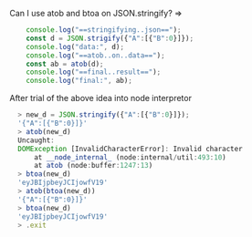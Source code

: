 

Can I use atob and btoa on JSON.stringify?
=>  
```js
    console.log("==stringifying..json==");
    const d = JSON.strigify({"A":[{"B":0}]});
    console.log("data:", d);
    console.log("==atob..on..data==");
    const ab = atob(d);
    console.log("==final..result==");
    console.log("final:", ab);
```
    
After trial of the above idea into node interpretor
```js
  > new_d = JSON.stringify({"A":[{"B":0}]});
  '{"A":[{"B":0}]}'
  > atob(new_d)
  Uncaught:
  DOMException [InvalidCharacterError]: Invalid character
      at __node_internal_ (node:internal/util:493:10)
      at atob (node:buffer:1247:13)
  > btoa(new_d)
  'eyJBIjpbeyJCIjowfV19'
  > atob(btoa(new_d))
  '{"A":[{"B":0}]}'
  > btoa(new_d)
  'eyJBIjpbeyJCIjowfV19'
  > .exit
```
